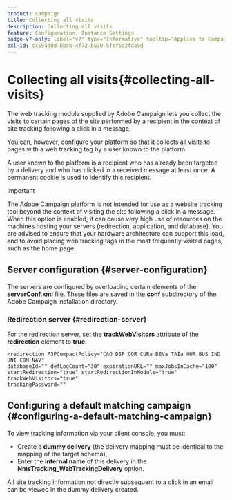 ```yaml
---
product: campaign
title: Collecting all visits
description: Collecting all visits
feature: Configuration, Instance Settings
badge-v7-only: label="v7" type="Informative" tooltip="Applies to Campaign Classic v7 only"
exl-id: cc554d0d-bbab-4f72-b870-5fef5a2fda9d
---
```

# Collecting all visits{#collecting-all-visits}

The web tracking module supplied by Adobe Campaign lets you collect the visits to certain pages of the site performed by a recipient in the context of site tracking following a click in a message.

You can, however, configure your platform so that it collects all visits to pages with a web tracking tag by a user known to the platform.

A user known to the platform is a recipient who has already been targeted by a delivery and who has clicked in a received message at least once. A permanent cookie is used to identify this recipient.

>[!IMPORTANT]
>
>The Adobe Campaign platform is not intended for use as a website tracking tool beyond the context of visiting the site following a click in a message. When this option is enabled, it can cause very high use of resources on the machines hosting your servers (redirection, application, and database). You are advised to ensure that your hardware architecture can support this load, and to avoid placing web tracking tags in the most frequently visited pages, such as the home page.

## Server configuration {#server-configuration}

The servers are configured by overloading certain elements of the **serverConf.xml** file. These files are saved in the **conf** subdirectory of the Adobe Campaign installation directory.

### Redirection server {#redirection-server}

For the redirection server, set the **trackWebVisitors** attribute of the **redirection** element to **true**.

```
<redirection P3PCompactPolicy="CAO DSP COR CURa DEVa TAIa OUR BUS IND UNI COM NAV"
databaseId="" defLogCount="30" expirationURL="" maxJobsInCache="100"
startRedirection="true" startRedirectionInModule="true" trackWebVisitors="true"
trackingPassword=""
```

## Configuring a default matching campaign {#configuring-a-default-matching-campaign}

To view tracking information via your client console, you must:

* Create a **dummy delivery** (the delivery mapping must be identical to the mapping of the target schema),
* Enter the **internal name** of this delivery in the **NmsTracking_WebTrackingDelivery** option.

All site tracking information not directly subsequent to a click in an email can be viewed in the dummy delivery created.
